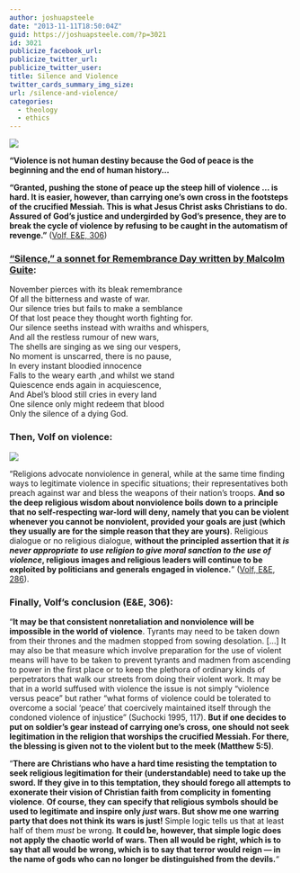 ```yaml
---
author: joshuapsteele
date: "2013-11-11T18:50:04Z"
guid: https://joshuapsteele.com/?p=3021
id: 3021
publicize_facebook_url:
publicize_twitter_url:
publicize_twitter_user:
title: Silence and Violence
twitter_cards_summary_img_size:
url: /silence-and-violence/
categories:
  - theology
  - ethics
---
```


[![](http://malcolmguite.files.wordpress.com/2012/11/p1050316silent-cross.jpg?w=500&h=646)](http://malcolmguite.wordpress.com/2013/11/06/silence-a-sonnet-for-remembrance-day-3/)

**“Violence is not human destiny because the God of peace is the beginning and the end of human history…**

**“Granted, pushing the stone of peace up the steep hill of violence … is hard. It is easier, however, than carrying one’s own cross in the footsteps of the crucified Messiah. This is what Jesus Christ asks Christians to do. Assured of God’s justice and undergirded by God’s presence, they are to break the cycle of violence by refusing to be caught in the automatism of revenge.”** ([Volf, E&amp;E, 306](http://www.amazon.com/Exclusion-Embrace-Theological-Exploration-Reconciliation/dp/0687002826))

### [“Silence,” a sonnet for Remembrance Day written by Malcolm Guite](http://malcolmguite.wordpress.com/2013/11/06/silence-a-sonnet-for-remembrance-day-3/):

November pierces with its bleak remembrance  
Of all the bitterness and waste of war.  
Our silence tries but fails to make a semblance  
Of that lost peace they thought worth fighting for.  
Our silence seeths instead with wraiths and whispers,  
And all the restless rumour of new wars,  
The shells are singing as we sing our vespers,  
No moment is unscarred, there is no pause,  
In every instant bloodied innocence  
Falls to the weary earth ,and whilst we stand  
Quiescence ends again in acquiescence,  
And Abel’s blood still cries in every land  
One silence only might redeem that blood  
Only the silence of a dying God.

### Then, Volf on violence:

![](http://downloads.unmultimedia.org/photo/medium/119/119163.jpg)

“Religions advocate nonviolence in general, while at the same time finding ways to legitimate violence in specific situations; their representatives both preach against war and bless the weapons of their nation’s troops. **And so the deep religious wisdom about nonviolence boils down to a principle that no self-respecting war-lord will deny, namely that you can be violent whenever you cannot be nonviolent, provided your goals are just (which they usually are for the simple reason that they are yours)**. Religious dialogue or no religious dialogue, **without the principled assertion that it *is never appropriate to use religion to give moral sanction to the use of violence*, religious images and religious leaders will continue to be exploited by politicians and generals engaged in violence.**” ([Volf, E&amp;E, 286](http://www.amazon.com/Exclusion-Embrace-Theological-Exploration-Reconciliation/dp/0687002826)).

### Finally, Volf’s conclusion (E&amp;E, 306):

“**It may be that consistent nonretaliation and nonviolence will be impossible in the world of violence**. Tyrants may need to be taken down from their thrones and the madmen stopped from sowing desolation. \[…\] It may also be that measure which involve preparation for the use of violent means will have to be taken to prevent tyrants and madmen from ascending to power in the first place or to keep the plethora of ordinary kinds of perpetrators that walk our streets from doing their violent work. It may be that in a world suffused with violence the issue is not simply “violence versus peace” but rather “what forms of violence could be tolerated to overcome a social ‘peace’ that coercively maintained itself through the condoned violence of injustice” (Suchocki 1995, 117). **But if one decides to put on soldier’s gear instead of carrying one’s cross, one should not seek legitimation in the religion that worships the crucified Messiah. For there, the blessing is given not to the violent but to the meek (Matthew 5:5)**.

“**There are Christians who have a hard time resisting the temptation to seek religious legitimation for their (understandable) need to take up the sword. If they give in to this temptation, they should forego all attempts to exonerate their vision of Christian faith from complicity in fomenting violence**. **Of course, they can specify that religious symbols should be used to legitimate and inspire only *just* wars. But show me one warring party that does not think its wars is just!** Simple logic tells us that at least half of them *must* be wrong. **It could be, however, that simple logic does not apply the chaotic world of wars. Then all would be right, which is to say that all would be wrong, which is to say that terror would reign — in the name of gods who can no longer be distinguished from the devils.**“